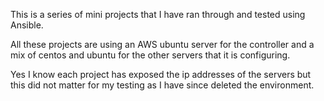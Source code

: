 This is a series of mini projects that I have ran through and tested using Ansible.

All these projects are using an AWS ubuntu server for the controller and a mix of centos and ubuntu for
the other servers that it is configuring.

Yes I know each project has exposed the ip addresses of the servers but this did not matter
for my testing as I have since deleted the environment.
